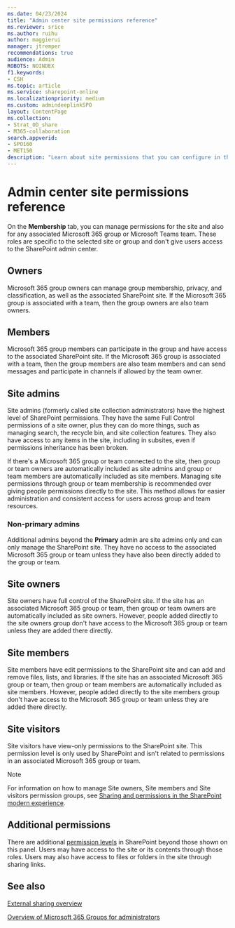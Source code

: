 ```yaml
---
ms.date: 04/23/2024
title: "Admin center site permissions reference"
ms.reviewer: srice
ms.author: ruihu
author: maggierui
manager: jtremper
recommendations: true
audience: Admin
ROBOTS: NOINDEX
f1.keywords:
- CSH
ms.topic: article
ms.service: sharepoint-online
ms.localizationpriority: medium
ms.custom: admindeeplinkSPO
layout: ContentPage
ms.collection:  
- Strat_OD_share
- M365-collaboration
search.appverid:
- SPO160
- MET150
description: "Learn about site permissions that you can configure in the SharePoint admin center."
---
```


# Admin center site permissions reference

On the **Membership** tab, you can manage permissions for the site and also for any associated Microsoft 365 group or Microsoft Teams team. These roles are specific to the selected site or group and don't give users access to the SharePoint admin center</a>.

## Owners

Microsoft 365 group owners can manage group membership, privacy, and classification, as well as the associated SharePoint site. If the Microsoft 365 group is associated with a team, then the group owners are also team owners.

## Members

Microsoft 365 group members can participate in the group and have access to the associated SharePoint site. If the Microsoft 365 group is associated with a team, then the group members are also team members and can send messages and participate in channels if allowed by the team owner.

## Site admins

Site admins (formerly called site collection administrators) have the highest level of SharePoint permissions. They have the same Full Control permissions of a site owner, plus they can do more things, such as managing search, the recycle bin, and site collection features. They also have access to any items in the site, including in subsites, even if permissions inheritance has been broken.

If there's a Microsoft 365 group or team connected to the site, then group or team owners are automatically included as site admins and group or team members are automatically included as site members. Managing site permissions through group or team membership is recommended over giving people permissions directly to the site. This method allows for easier administration and consistent access for users across group and team resources.

### Non-primary admins

Additional admins beyond the **Primary** admin are site admins only and can only manage the SharePoint site. They have no access to the associated Microsoft 365 group or team unless they have also been directly added to the group or team.

## Site owners

Site owners have full control of the SharePoint site. If the site has an associated Microsoft 365 group or team, then group or team owners are automatically included as site owners. However, people added directly to the site owners group don't have access to the Microsoft 365 group or team unless they are added there directly.

## Site members

Site members have edit permissions to the SharePoint site and can add and remove files, lists, and libraries. If the site has an associated Microsoft 365 group or team, then group or team members are automatically included as site members. However, people added directly to the site members group don't have access to the Microsoft 365 group or team unless they are added there directly.

## Site visitors

Site visitors have view-only permissions to the SharePoint site. This permission level is only used by SharePoint and isn't related to permissions in an associated Microsoft 365 group or team.

> [!NOTE]
> For information on how to manage Site owners, Site  members and Site visitors permission groups, see [Sharing and permissions in the SharePoint modern experience](modern-experience-sharing-permissions.md).

## Additional permissions

There are additional [permission levels](understanding-permission-levels.md) in SharePoint beyond those shown on this panel. Users may have access to the site or its contents through those roles. Users may also have access to files or folders in the site through sharing links.

## See also

[External sharing overview](external-sharing-overview.md)

[Overview of Microsoft 365 Groups for administrators](/office365/admin/create-groups/office-365-groups)


